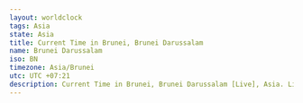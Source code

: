```yaml
---
layout: worldclock
tags: Asia
state: Asia
title: Current Time in Brunei, Brunei Darussalam
name: Brunei Darussalam
iso: BN
timezone: Asia/Brunei
utc: UTC +07:21
description: Current Time in Brunei, Brunei Darussalam [Live], Asia. Live update now time in Brunei, timezone Asia/Brunei, UTC +07:21, Country ISO code & Current Local Time.
---
```


